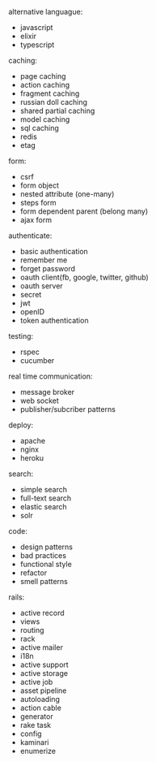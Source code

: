 alternative languague:
  - javascript
  - elixir
  - typescript

caching:
  - page caching
  - action caching
  - fragment caching
  - russian doll caching
  - shared partial caching
  - model caching
  - sql caching
  - redis
  - etag

form:
  - csrf
  - form object
  - nested attribute (one-many)
  - steps form
  - form dependent parent (belong many)
  - ajax form

authenticate:
  - basic authentication
  - remember me
  - forget password
  - oauth client(fb, google, twitter, github)
  - oauth server
  - secret
  - jwt
  - openID
  - token authentication

testing:
  - rspec
  - cucumber

real time communication:
  - message broker
  - web socket
  - publisher/subcriber patterns

deploy:
  - apache
  - nginx
  - heroku

search:
  - simple search
  - full-text search
  - elastic search
  - solr

code:
  - design patterns
  - bad practices
  - functional style
  - refactor
  - smell patterns

rails:
  - active record
  - views
  - routing
  - rack
  - active mailer
  - i18n
  - active support
  - active storage
  - active job
  - asset pipeline
  - autoloading
  - action cable
  - generator
  - rake task
  - config
  - kaminari
  - enumerize
